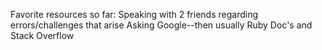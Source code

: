 Favorite resources so far:
Speaking with 2 friends regarding errors/challenges that arise
Asking Google--then usually Ruby Doc's and Stack Overflow
